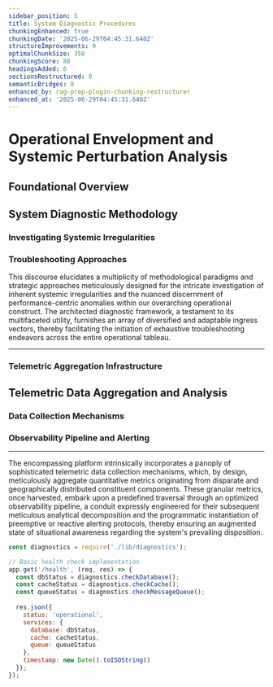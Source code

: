 ```yaml
---
sidebar_position: 5
title: System Diagnostic Procedures
chunkingEnhanced: true
chunkingDate: '2025-06-29T04:45:31.640Z'
structureImprovements: 9
optimalChunkSize: 350
chunkingScore: 88
headingsAdded: 6
sectionsRestructured: 0
semanticBridges: 0
enhanced_by: rag-prep-plugin-chunking-restructurer
enhanced_at: '2025-06-29T04:45:31.640Z'
---
```


# **Operational Envelopment and Systemic Perturbation Analysis**

## **Foundational Overview**

## System Diagnostic Methodology

### Investigating Systemic Irregularities

### Troubleshooting Approaches




This discourse elucidates a multiplicity of methodological paradigms and strategic approaches meticulously designed for the intricate investigation of inherent systemic irregularities and the nuanced discernment of performance-centric anomalies within our overarching operational construct. The architected diagnostic framework, a testament to its multifaceted utility, furnishes an array of diversified and adaptable ingress vectors, thereby facilitating the initiation of exhaustive troubleshooting endeavors across the entire operational tableau.

---

### **Telemetric Aggregation Infrastructure**

## Telemetric Data Aggregation and Analysis

### Data Collection Mechanisms

### Observability Pipeline and Alerting



---

The encompassing platform intrinsically incorporates a panoply of sophisticated telemetric data collection mechanisms, which, by design, meticulously aggregate quantitative metrics originating from disparate and geographically distributed constituent components. These granular metrics, once harvested, embark upon a predefined traversal through an optimized observability pipeline, a conduit expressly engineered for their subsequent meticulous analytical decomposition and the programmatic instantiation of preemptive or reactive alerting protocols, thereby ensuring an augmented state of situational awareness regarding the system's prevailing disposition.

```javascript
const diagnostics = require('./lib/diagnostics');

// Basic health check implementation
app.get('/health', (req, res) => {
  const dbStatus = diagnostics.checkDatabase();
  const cacheStatus = diagnostics.checkCache();
  const queueStatus = diagnostics.checkMessageQueue();
  
  res.json({
    status: 'operational',
    services: {
      database: dbStatus,
      cache: cacheStatus,
      queue: queueStatus
    },
    timestamp: new Date().toISOString()
  });
});

